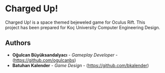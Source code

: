 # Charged Up!

Charged Up! is a space themed bejeweled game for Oculus Rift. This project has been prepared for Koç University Computer Engineering Design.


## Authors

* **Oğulcan Büyüksandalyacı** - *Gameplay Developer* - (https://github.com/ogulcanbs)
* **Batuhan Kalender** - *Game Design* - (https://github.com/bkalender)
